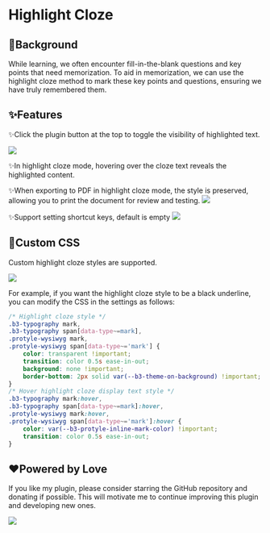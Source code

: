 # Highlight Cloze

## 🤔Background

While learning, we often encounter fill-in-the-blank questions and key points that need memorization. To aid in memorization, we can use the highlight cloze method to mark these key points and questions, ensuring we have truly remembered them.

## ✨Features

✨Click the plugin button at the top to toggle the visibility of highlighted text.

![](https://fastly.jsdelivr.net/gh/Achuan-2/PicBed/assets/高亮挖空-2024-11-29.gif)

✨In highlight cloze mode, hovering over the cloze text reveals the highlighted content.

✨When exporting to PDF in highlight cloze mode, the style is preserved, allowing you to print the document for review and testing.
![](https://fastly.jsdelivr.net/gh/Achuan-2/PicBed/assets/PixPin_2024-11-29_16-54-30-2024-11-29.png)

✨Support setting shortcut keys, default is empty
![](https://fastly.jsdelivr.net/gh/Achuan-2/PicBed/assets/PixPin_2024-11-29_21-08-49-2024-11-29.png)

## 🎨Custom CSS

Custom highlight cloze styles are supported.

![](https://fastly.jsdelivr.net/gh/Achuan-2/PicBed/assets/PixPin_2024-11-29_15-44-28-2024-11-29.png)

For example, if you want the highlight cloze style to be a black underline, you can modify the CSS in the settings as follows:

```css
/* Highlight cloze style */
.b3-typography mark,
.b3-typography span[data-type~=mark],
.protyle-wysiwyg mark,
.protyle-wysiwyg span[data-type~='mark'] {
    color: transparent !important;
    transition: color 0.5s ease-in-out;
    background: none !important;
    border-bottom: 2px solid var(--b3-theme-on-background) !important;
}
/* Hover highlight cloze display text style */
.b3-typography mark:hover,
.b3-typography span[data-type~=mark]:hover,
.protyle-wysiwyg mark:hover,
.protyle-wysiwyg span[data-type~='mark']:hover {
    color: var(--b3-protyle-inline-mark-color) !important;
    transition: color 0.5s ease-in-out;
}
```

## ❤️Powered by Love

If you like my plugin, please consider starring the GitHub repository and donating if possible. This will motivate me to continue improving this plugin and developing new ones.

![](https://fastly.jsdelivr.net/gh/Achuan-2/PicBed/assets/20241128221208-2024-11-28.png)
